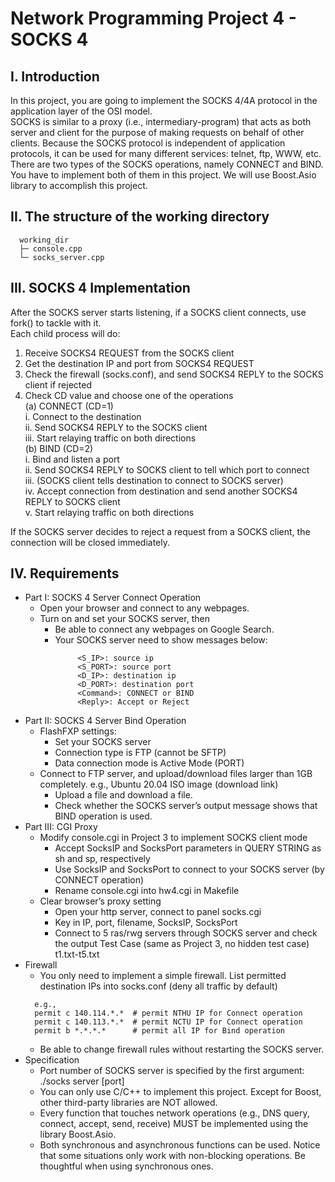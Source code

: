 # Network Programming Project 4 - SOCKS 4
## I. Introduction
In this project, you are going to implement the SOCKS 4/4A protocol in the application layer of the OSI model.<br>
SOCKS is similar to a proxy (i.e., intermediary-program) that acts as both server and client for the purpose of making requests on behalf of other clients.
Because the SOCKS protocol is independent of application protocols, it can be used for many different services: telnet, ftp, WWW, etc.
There are two types of the SOCKS operations, namely CONNECT and BIND. You have to implement both of them in this project.
We will use Boost.Asio library to accomplish this project.

## II. The structure of the working directory
```
  working_dir
  ├─ console.cpp
  └─ socks_server.cpp
```

## III. SOCKS 4 Implementation
After the SOCKS server starts listening, if a SOCKS client connects, use fork() to tackle with it.<br>
Each child process will do:<br>
  1. Receive SOCKS4 REQUEST from the SOCKS client<br>
  2. Get the destination IP and port from SOCKS4 REQUEST<br>
  3. Check the firewall (socks.conf), and send SOCKS4 REPLY to the SOCKS client if rejected<br>
  4. Check CD value and choose one of the operations<br>
    (a) CONNECT (CD=1)<br>
      i. Connect to the destination<br>
      ii. Send SOCKS4 REPLY to the SOCKS client<br>
      iii. Start relaying traffic on both directions<br> 
    (b) BIND (CD=2)<br>
      i. Bind and listen a port<br>
      ii. Send SOCKS4 REPLY to SOCKS client to tell which port to connect<br>
      iii. (SOCKS client tells destination to connect to SOCKS server)<br>
      iv. Accept connection from destination and send another SOCKS4 REPLY to SOCKS client<br>
      v. Start relaying traffic on both directions<br>

If the SOCKS server decides to reject a request from a SOCKS client, the connection will be closed immediately.<br>

## IV. Requirements
- Part I: SOCKS 4 Server Connect Operation
  - Open your browser and connect to any webpages. 
  - Turn on and set your SOCKS server, then
    - Be able to connect any webpages on Google Search. 
    - Your SOCKS server need to show messages below:
      ```
           <S_IP>: source ip
           <S_PORT>: source port
           <D_IP>: destination ip
           <D_PORT>: destination port
           <Command>: CONNECT or BIND
           <Reply>: Accept or Reject
      ```
- Part II: SOCKS 4 Server Bind Operation
  - FlashFXP settings:
    - Set your SOCKS server
    - Connection type is FTP (cannot be SFTP)
    - Data connection mode is Active Mode (PORT)
  - Connect to FTP server, and upload/download files larger than 1GB completely. e.g., Ubuntu 20.04 ISO image (download link)
    - Upload a file and download a file.
    - Check whether the SOCKS server’s output message shows that BIND operation is used.
- Part III: CGI Proxy
  - Modify console.cgi in Project 3 to implement SOCKS client mode
    - Accept SocksIP and SocksPort parameters in QUERY STRING as sh and sp, respectively
    - Use SocksIP and SocksPort to connect to your SOCKS server (by CONNECT operation)
    - Rename console.cgi into hw4.cgi in Makefile
  - Clear browser’s proxy setting
    - Open your http server, connect to panel socks.cgi
    - Key in IP, port, filename, SocksIP, SocksPort
    - Connect to 5 ras/rwg servers through SOCKS server and check the output Test Case (same as Project 3, no hidden test case) t1.txt-t5.txt
- Firewall
  - You only need to implement a simple firewall. List permitted destination IPs into socks.conf (deny all traffic by default)
  ```
    e.g.,
    permit c 140.114.*.*  # permit NTHU IP for Connect operation
    permit c 140.113.*.*  # permit NCTU IP for Connect operation
    permit b *.*.*.*      # permit all IP for Bind operation
  ```
  - Be able to change firewall rules without restarting the SOCKS server.
- Specification
  - Port number of SOCKS server is specified by the first argument: ./socks server [port]
  - You can only use C/C++ to implement this project. Except for Boost, other third-party libraries are NOT allowed.
  - Every function that touches network operations (e.g., DNS query, connect, accept, send, receive) MUST be implemented using the library Boost.Asio.
  - Both synchronous and asynchronous functions can be used. Notice that some situations only work with non-blocking operations. Be thoughtful when using       synchronous ones. 
